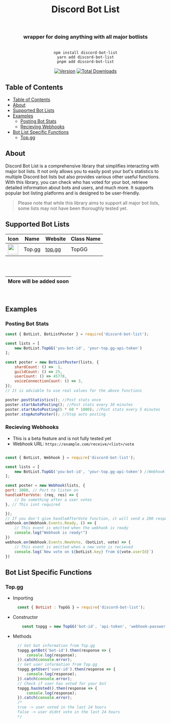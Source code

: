 <div align="center">
    <h1>Discord Bot List</h1><br/>
    <h3>wrapper for doing anything with all major botlists</h3><br/>
    <code>npm install discord-bot-list</code><br/>
    <code>yarn add discord-bot-list</code/><br/>
    <code>pnpm add discord-bot-list</code><br/>
</div>

<div align="center">

[![Version](https://img.shields.io/npm/v/discord-bot-list?color=red&label=discord-bot-list)](https://github.com/TejasLamba2006/discord-bot-list)
[![Total Downloads](https://img.shields.io/npm/dt/discord-bot-list)](https://npmjs.com/discord-bot-list)

</div>

## Table of Contents
- [Table of Contents](#table-of-contents)
- [About](#about)
- [Supported Bot Lists](#supported-bot-lists)
- [Examples](#examples)
  - [Posting Bot Stats](#posting-bot-stats)
  - [Recieving Webhooks](#recieving-webhooks)
- [Bot List Specific Functions](#bot-list-specific-functions)
  - [Top.gg](#topgg)

## About

Discord Bot List is a comprehensive library that simplifies interacting with major bot lists. It not only allows you to easily post your bot's statistics to multiple Discord bot lists but also provides various other useful functions. With this library, you can check who has voted for your bot, retrieve detailed information about bots and users, and much more. It supports popular bot listing platforms and is designed to be user-friendly.



> Please note that while this library aims to support all major bot lists, some lists may not have been thoroughly tested yet.

## Supported Bot Lists

<table>
  <thead>
    <tr>
      <th>Icon</th>
      <th>Name</th>
      <th>Website</th>
      <th>Class Name</th>
    </tr>
  </thead>
  <tbody>
        <tr>
        <td><img src="https://top.gg/images/dblnew.png" width="32" height="32" /></td>
        <td>Top.gg</td>
        <td><a href="https://top.gg">top.gg</a></td>
        <td>TopGG</td>
        </tr>
  </tbody>
</table>

<div align="center" style="padding-top: 2rem; padding-bottom: 1rem">

| **More will be added soon** |
| ---------------------------------------- |

</div>

## Examples

### Posting Bot Stats

```js
const { BotList, BotListPoster } = require('discord-bot-list');

const lists = [
    new BotList.TopGG('you-bot-id', 'your-top.gg-api-token')
];

const poster = new BotListPoster(lists, {
    shardCount: () =>  1,
    guildCount: () => 25,
    userCount: () => 45778,
    voiceConnectionCount: () => 3,
});
// It is adviable to use real values for the above functions

poster.postStatistics(); //Post stats once
poster.startAutoPosting(); //Post stats every 30 minutes
poster.startAutoPosting(5 * 60 * 1000); //Post stats every 5 minutes
poster.stopAutoPoster(); //Stop auto posting
```

### Recieving Webhooks
- This is a beta feature and is not fully tested yet
- Webhook URL: `https://example.com/receive/<list>/vote`

```js

const { BotList, Webhook } = require('discord-bot-list');

const lists = [
    new BotList.TopGG('you-bot-id', 'your-top.gg-api-token') //Webhook URL: https://example.com/receive/topgg/vote
];

const poster = new Webhook(lists, {
port: 3000, // Port to listen on
handleAfterVote: (req, res) => {
    // Do something after a user votes
}, // This isnt required 

});
// If you don't give handleAfterVote function, it will send a 200 response to the webhook and inbuilt events will be emitted
webhook.on(Webhook.Events.Ready, () => {
    // This event is emitted when the webhook is ready
    console.log("Webhook is ready!")
})
webhook.on(Webhook.Events.NewVote, (botList, vote) => {
    // This event is emitted when a new vote is recieved
    console.log(`New vote on ${botList.key} from ${vote.userId}`)
})

```
## Bot List Specific Functions

### Top.gg

- Importing
  ```js
    const { BotList : TopGG } = require('discord-bot-list');
    ```
- Constructor
    ```js
        const topgg = new TopGG('bot-id', 'api-token', 'webhook-password);
    ```
- Methods
  ```js
    // Get bot information from Top.gg
    topgg.getBot('bot-id').then(response => {
        console.log(response);
    }).catch(console.error);
    // Get user information from Top.gg
    topgg.getUser('user-id').then(response => {
        console.log(response);
    }).catch(console.error);
    // Check if user has voted for your bot
    topgg.hasVoted().then(response => {
        console.log(response);
    }).catch(console.error);
    /*
    true -> user voted in the last 24 hours
    false -> user didnt vote in the last 24 hours
    */
  ```
